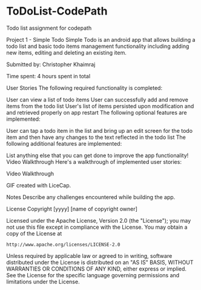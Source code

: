 # ToDoList-CodePath
Todo list assignment for codepath

Project 1 - Simple Todo
Simple Todo is an android app that allows building a todo list and basic todo items management functionality including adding new items, editing and deleting an existing item.

Submitted by: Christopher Khaimraj

Time spent: 4 hours spent in total

User Stories
The following required functionality is completed:

 User can view a list of todo items
 User can successfully add and remove items from the todo list
 User's list of items persisted upon modification and and retrieved properly on app restart
The following optional features are implemented:

 User can tap a todo item in the list and bring up an edit screen for the todo item and then have any changes to the text reflected in the todo list
The following additional features are implemented:

 List anything else that you can get done to improve the app functionality!
Video Walkthrough
Here's a walkthrough of implemented user stories:

Video Walkthrough

GIF created with LiceCap.

Notes
Describe any challenges encountered while building the app.

License
Copyright [yyyy] [name of copyright owner]

Licensed under the Apache License, Version 2.0 (the "License");
you may not use this file except in compliance with the License.
You may obtain a copy of the License at

    http://www.apache.org/licenses/LICENSE-2.0

Unless required by applicable law or agreed to in writing, software
distributed under the License is distributed on an "AS IS" BASIS,
WITHOUT WARRANTIES OR CONDITIONS OF ANY KIND, either express or implied.
See the License for the specific language governing permissions and
limitations under the License.
